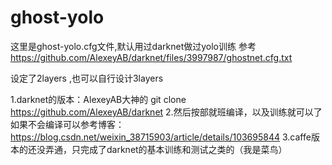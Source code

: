 # ghost-yolo
这里是ghost-yolo.cfg文件,默认用过darknet做过yolo训练
参考 https://github.com/AlexeyAB/darknet/files/3997987/ghostnet.cfg.txt

设定了2layers ,也可以自行设计3layers

1.darknet的版本：AlexeyAB大神的
git clone https://github.com/AlexeyAB/darknet
2.然后按部就班编译，以及训练就可以了
如果不会编译可以参考博客：https://blog.csdn.net/weixin_38715903/article/details/103695844
3.caffe版本的还没弄通，只完成了darknet的基本训练和测试之类的（我是菜鸟）
